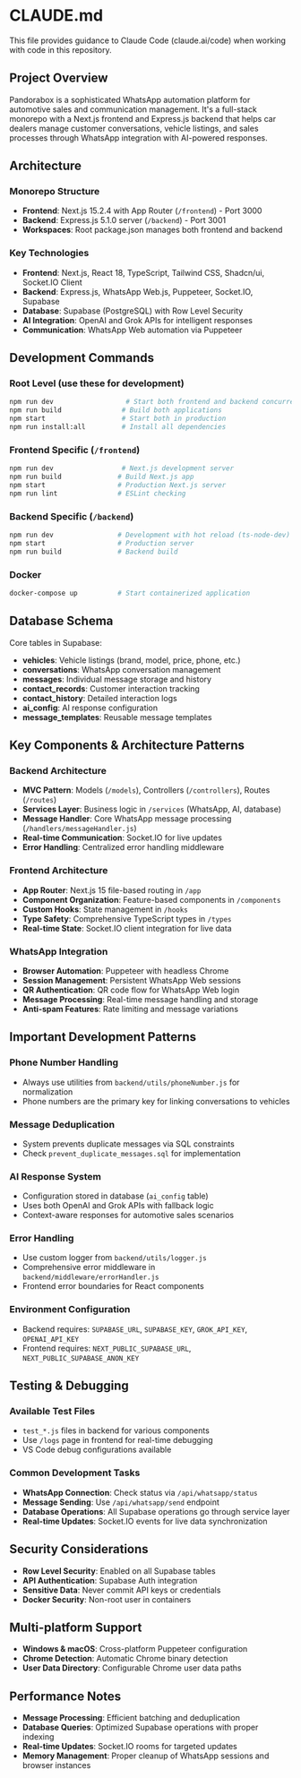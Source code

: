 # CLAUDE.md

This file provides guidance to Claude Code (claude.ai/code) when working with code in this repository.

## Project Overview

Pandorabox is a sophisticated WhatsApp automation platform for automotive sales and communication management. It's a full-stack monorepo with a Next.js frontend and Express.js backend that helps car dealers manage customer conversations, vehicle listings, and sales processes through WhatsApp integration with AI-powered responses.

## Architecture

### Monorepo Structure
- **Frontend**: Next.js 15.2.4 with App Router (`/frontend`) - Port 3000
- **Backend**: Express.js 5.1.0 server (`/backend`) - Port 3001
- **Workspaces**: Root package.json manages both frontend and backend

### Key Technologies
- **Frontend**: Next.js, React 18, TypeScript, Tailwind CSS, Shadcn/ui, Socket.IO Client
- **Backend**: Express.js, WhatsApp Web.js, Puppeteer, Socket.IO, Supabase
- **Database**: Supabase (PostgreSQL) with Row Level Security
- **AI Integration**: OpenAI and Grok APIs for intelligent responses
- **Communication**: WhatsApp Web automation via Puppeteer

## Development Commands

### Root Level (use these for development)
```bash
npm run dev                  # Start both frontend and backend concurrently
npm run build               # Build both applications
npm start                   # Start both in production
npm run install:all         # Install all dependencies
```

### Frontend Specific (`/frontend`)
```bash
npm run dev                 # Next.js development server
npm run build              # Build Next.js app
npm start                  # Production Next.js server  
npm run lint               # ESLint checking
```

### Backend Specific (`/backend`)
```bash
npm run dev                # Development with hot reload (ts-node-dev)
npm start                  # Production server
npm run build              # Backend build
```

### Docker
```bash
docker-compose up          # Start containerized application
```

## Database Schema

Core tables in Supabase:
- **vehicles**: Vehicle listings (brand, model, price, phone, etc.)
- **conversations**: WhatsApp conversation management
- **messages**: Individual message storage and history
- **contact_records**: Customer interaction tracking
- **contact_history**: Detailed interaction logs
- **ai_config**: AI response configuration
- **message_templates**: Reusable message templates

## Key Components & Architecture Patterns

### Backend Architecture
- **MVC Pattern**: Models (`/models`), Controllers (`/controllers`), Routes (`/routes`)
- **Services Layer**: Business logic in `/services` (WhatsApp, AI, database)
- **Message Handler**: Core WhatsApp message processing (`/handlers/messageHandler.js`)
- **Real-time Communication**: Socket.IO for live updates
- **Error Handling**: Centralized error handling middleware

### Frontend Architecture
- **App Router**: Next.js 15 file-based routing in `/app`
- **Component Organization**: Feature-based components in `/components`
- **Custom Hooks**: State management in `/hooks`
- **Type Safety**: Comprehensive TypeScript types in `/types`
- **Real-time State**: Socket.IO client integration for live data

### WhatsApp Integration
- **Browser Automation**: Puppeteer with headless Chrome
- **Session Management**: Persistent WhatsApp Web sessions
- **QR Authentication**: QR code flow for WhatsApp Web login
- **Message Processing**: Real-time message handling and storage
- **Anti-spam Features**: Rate limiting and message variations

## Important Development Patterns

### Phone Number Handling
- Always use utilities from `backend/utils/phoneNumber.js` for normalization
- Phone numbers are the primary key for linking conversations to vehicles

### Message Deduplication
- System prevents duplicate messages via SQL constraints
- Check `prevent_duplicate_messages.sql` for implementation

### AI Response System
- Configuration stored in database (`ai_config` table)
- Uses both OpenAI and Grok APIs with fallback logic
- Context-aware responses for automotive sales scenarios

### Error Handling
- Use custom logger from `backend/utils/logger.js`
- Comprehensive error middleware in `backend/middleware/errorHandler.js`
- Frontend error boundaries for React components

### Environment Configuration
- Backend requires: `SUPABASE_URL`, `SUPABASE_KEY`, `GROK_API_KEY`, `OPENAI_API_KEY`
- Frontend requires: `NEXT_PUBLIC_SUPABASE_URL`, `NEXT_PUBLIC_SUPABASE_ANON_KEY`

## Testing & Debugging

### Available Test Files
- `test_*.js` files in backend for various components
- Use `/logs` page in frontend for real-time debugging
- VS Code debug configurations available

### Common Development Tasks
- **WhatsApp Connection**: Check status via `/api/whatsapp/status`
- **Message Sending**: Use `/api/whatsapp/send` endpoint
- **Database Operations**: All Supabase operations go through service layer
- **Real-time Updates**: Socket.IO events for live data synchronization

## Security Considerations

- **Row Level Security**: Enabled on all Supabase tables
- **API Authentication**: Supabase Auth integration
- **Sensitive Data**: Never commit API keys or credentials
- **Docker Security**: Non-root user in containers

## Multi-platform Support

- **Windows & macOS**: Cross-platform Puppeteer configuration
- **Chrome Detection**: Automatic Chrome binary detection
- **User Data Directory**: Configurable Chrome user data paths

## Performance Notes

- **Message Processing**: Efficient batching and deduplication
- **Database Queries**: Optimized Supabase operations with proper indexing
- **Real-time Updates**: Socket.IO rooms for targeted updates
- **Memory Management**: Proper cleanup of WhatsApp sessions and browser instances